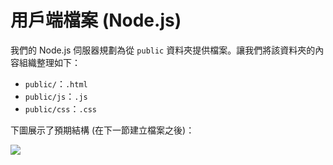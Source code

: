 # 用戶端檔案 (Node.js)

我們的 Node.js 伺服器規劃為從 `public` 資料夾提供檔案。讓我們將該資料夾的內容組織整理如下：

- `public/`：`.html` 
- `public/js`：`.js`
- `public/css`：`.css`

下圖展示了預期結構 (在下一節建立檔案之後)：

![](_media/nodejs/vs_code_allfiles_ui.png)